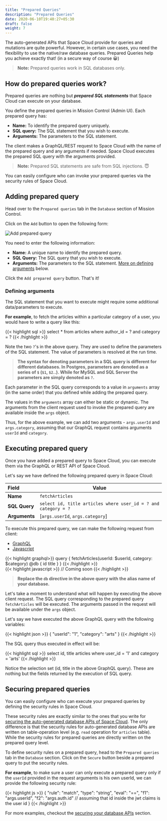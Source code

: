 ```yaml
---
title: "Prepared Queries"
description: "Prepared Queries"
date: 2020-06-10T19:40:27+05:30
draft: false
weight: 7
---
```


The auto-generated APIs that Space Cloud provide for queries and mutations are quite powerful. However, in certain use cases, you need the flexibility to use the native/raw database queries. Prepared Queries help you achieve exactly that! (in a secure way of course 😀) 

> **Note:** Prepared queries work in SQL databases only.

## How do prepared queries work?

Prepared queries are nothing but ***prepared SQL statements*** that Space Cloud can execute on your database.

You define the prepared queries in Mission Control (Admin UI). Each prepared query has:

- **Name:** To identify the prepared query uniquely.
- **SQL query:** The SQL statement that you wish to execute.
- **Arguments:** The parameters to the SQL statement.

The client makes a GraphQL/REST request to Space Cloud with the name of the prepared query and any arguments if needed. Space Cloud executes the prepared SQL query with the arguments provided.

> **Note:** Prepared SQL statements are safe from SQL injections. 😇

You can easily configure who can invoke your prepared queries via the security rules of Space Cloud.

## Adding prepared query

Head over to the `Prepared queries` tab in the `Database` section of Mission Control.

Click on the `Add` button to open the following form:

![Add prepared query](/images/screenshots/add-prepared-query.png)

You need to enter the following information:

- **Name:** A unique name to identify the prepared query.
- **SQL Query:** The SQL query that you wish to execute.
- **Arguments:** The parameters to the SQL statement. [More on defining arguments](/storage/database/prepared-queries#defining-arguments) below.

Click the `Add prepared query` button. That's it!

### Defining arguments

The SQL statement that you want to execute might require some additional data/parameters to execute.

**For example**, to fetch the articles within a particular category of a user, you would have to write a query like this:

{{< highlight sql >}}
select * from articles where author_id = ? and category = ?
{{< /highlight >}}

Note the two `?`'s in the above query. They are used to define the parameters of the SQL statement. The value of parameters is resolved at the run time.

> **The syntax for denoting parameters in a SQL query is different for different databases. In Postgres, parameters are denoted as a series of `$` (`$1`, `$2`..). While for MySQL and SQL Server the parameters are simply denoted as `?`.**

Each parameter in the SQL query corresponds to a value in `arguments` array (in the same order) that you defined while adding the prepared query.

The values in the `arguments` array can either be static or dynamic. The arguments from the client request used to invoke the prepared query are available inside the `args` object. 

Thus, for the above example, we can add two arguments - `args.userId` and `args.category`, assuming that our GraphQL request contains arguments `userId` and `category`.

## Executing prepared query

Once you have added a prepared query to Space Cloud, you can execute them via the GraphQL or REST API of Space Cloud.

Let's say we have defined the following prepared query in Space Cloud:

| Field         | Value                                                  |
|:--------------|--------------------------------------------------------|
| **Name**      | `fetchArticles`                                        |
| **SQL Query** | `select id, title articles where user_id = ? and category = ?` |
| **Arguments** | [`args.userId`, `args.category`]                       |

To execute this prepared query, we can make the following request from client:

<div class="row tabs-wrapper">
  <div class="col s12" style="padding:0">
    <ul class="tabs">
      <li class="tab col s2"><a class="active" href="#prepared-query-graphql">GraphQL</a></li>
      <li class="tab col s2"><a href="#prepared-query-js">Javascript</a></li>
    </ul>
  </div>
  <div id="prepared-query-graphql" class="col s12" style="padding:0">
{{< highlight graphql>}}
query {
  fetchArticles(userId: $userId, category: $category) @db {
    id
    title
  }
}
{{< /highlight >}}   
  </div>
  <div id="prepared-query-js" class="col s12" style="padding:0">
{{< highlight javascript >}}
// Coming soon
{{< /highlight >}}  
  </div>
</div>

> **Replace the `db` directive in the above query with the alias name of your database.**

Let's take a moment to understand what will happen by executing the above client request. The SQL query corresponding to the prepared query `fetchArticles` will be executed. The arguments passed in the request will be available under the `args` object. 

Let's say we have executed the above GraphQL query with the following variables:

{{< highlight json >}}
{
  "userId": "1",
  "category": "arts"
}
{{< /highlight >}}

The SQL query thus executed in effect will be:

{{< highlight sql >}}
select id, title articles where user_id = '1' and category = 'arts'
{{< /highlight >}}

Notice the selection set (id, title in the above GraphQL query). These are nothing but the fields returned by the execution of SQL query.

## Securing prepared queries

You can easily configure who can execute your prepared queries by defining the security rules in Space Cloud. 

These security rules are exactly similar to the ones that you write for [securing the auto-generated database APIs of Space Cloud](/storage/database/securing-apis). The only difference is that the security rules for auto-generated database APIs are written on table-operation level (e.g. `read` operation for `articles` table). While the security rules for prepared queries are directly written on the prepared query level.

To define security rules on a prepared query, head to the `Prepared queries` tab in the `Database` section. Click on the `Secure` button beside a prepared query to put the security rules.

**For example**, to make sure a user can only execute a prepared query only if the `userId` provided in the request arguments is his own userId, we can provide the following security rule:

{{< highlight js >}}
{
  "rule": "match",
  "type": "string",
  "eval": "==",
  "f1": "args.userId",
  "f2": "args.auth.id" // assuming that id inside the jwt claims is the user id 
}
{{< /highlight >}}

For more examples, checkout the [securing your database APIs](/storage/database/securing-apis) section.